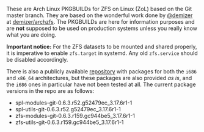 These are Arch Linux PKGBUILDs for ZFS on Linux (ZoL) based on the Git master branch. They are based on the wonderful work done by [@demizer](https://github.com/demizer) at [demizer/archzfs](https://github.com/demizer/archzfs). The PKGBUILDs are here for information purposes and are **not** supposed to be used on production systems unless you really know what you are doing.

**Important notice:** For the ZFS datasets to be mounted and shared properly, it is imperative to enable `zfs.target` in systemd. Any old `zfs.service` should be disabled accordingly.

There is also a publicly available [repository](http://kerberia.net/archlinux/repo/archzfs-git) with packages for both the `i686` and `x86_64` architectures, but these packages are also provided *as is*, and the `i686` ones in particular have not been tested at all. The current package versions in the repo are as follows:
* spl-modules-git-0.6.3.r52.g52479ec_3.17.6r1-1
* spl-utils-git-0.6.3.r52.g52479ec_3.17.6r1-1
* zfs-modules-git-0.6.3.r159.gc944be5_3.17.6r1-1
* zfs-utils-git-0.6.3.r159.gc944be5_3.17.6r1-1
